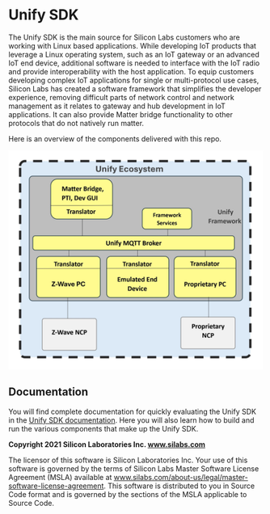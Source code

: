 # Unify SDK

The Unify SDK is the main source for Silicon Labs customers who are working with Linux based applications. While developing IoT products that leverage a Linux operating system, such as an IoT gateway or an advanced IoT end device, additional software is needed to interface with the IoT radio and provide interoperability with the host application. To equip customers developing complex IoT applications for single or multi-protocol use cases, Silicon Labs has created a software framework that simplifies the developer experience, removing difficult parts of network control and network management as it relates to gateway and hub development in IoT applications. It can also provide Matter bridge functionality to other protocols that do not natively run matter.

Here is an overview of the components delivered with this repo.

![Unify SDK](doc/assets/img/unify_ecosystem.png)

## Documentation

You will find complete documentation for quickly evaluating the Unify SDK in the [Unify SDK documentation](https://siliconlabs.github.io/UnifySDK).
Here you will also learn how to build and run the various components that make up the Unify SDK.

**Copyright 2021 Silicon Laboratories Inc. www.silabs.com**

The licensor of this software is Silicon Laboratories Inc. Your use of this software is governed by the terms of Silicon Labs Master Software License Agreement (MSLA) available at www.silabs.com/about-us/legal/master-software-license-agreement. This software is distributed to you in Source Code format and is governed by the sections of the MSLA applicable to Source Code.
